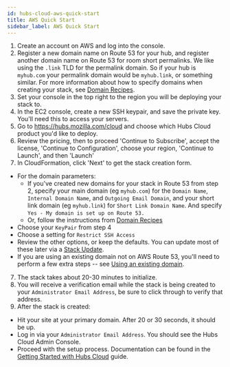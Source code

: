 ```yaml
---
id: hubs-cloud-aws-quick-start
title: AWS Quick Start
sidebar_label: AWS Quick Start
---
```


1. Create an account on AWS and log into the console.
2. Register a new domain name on Route 53 for your hub, and register another domain name on Route 53 for room short permalinks. We like using the `.link` TLD for the permalink domain. So if your hub is `myhub.com` your permalink domain would be `myhub.link`, or something similar. For more information about how to specify domains when creating your stack, see [Domain Recipes](./hubs-cloud-aws-domain-recipes.md).
3. Set your console in the top right to the region you will be deploying your stack to.
4. In the EC2 console, create a new SSH keypair, and save the private key. You'll need this to access your servers.
5. Go to https://hubs.mozilla.com/cloud and choose which Hubs Cloud product you'd like to deploy.
6. Review the pricing, then to proceed 'Continue to Subscribe', accept the license, 'Continue to Configuration', choose your region, 'Continue to Launch', and then 'Launch'
7. In CloudFormation, click 'Next' to get the stack creation form.
  - For the domain parameters:
    - If you've created new domains for your stack in Route 53 from step 2, specify your main domain (eg `myhub.com`) for the `Domain Name`, `Internal Domain Name`, and `Outgoing Email Domain`, and your short link domain (eg `myhub.link`) for `Short Link Domain Name`. And specify `Yes - My domain is set up on Route 53.`
    - Or, follow the instructions from [Domain Recipes](./hubs-cloud-aws-domain-recipes.md)
  - Choose your `KeyPair` from step 4
  - Choose a setting for `Restrict SSH Access`
  - Review the other options, or keep the defaults. You can update most of these later via a [Stack Update](./hubs-cloud-aws-updating-the-stack.md).
  - If you are using an existing domain not on AWS Route 53, you'll need to perform a few extra steps -- see [Using an existing domain](./hubs-cloud-aws-existing-domain.md).
7. The stack takes about 20-30 minutes to initialize.
8. You will receive a verification email while the stack is being created to your `Administrator Email Address`, be sure to click through to verify that address.
9. After the stack is created:
  - Hit your site at your primary domain. After 20 or 30 seconds, it should be up.
  - Log in via your `Administrator Email Address`. You should see the Hubs Cloud Admin Console.
  - Proceed with the setup process. Documentation can be found in the [Getting Started with Hubs Cloud](./hubs-cloud-getting-started.md) guide.
